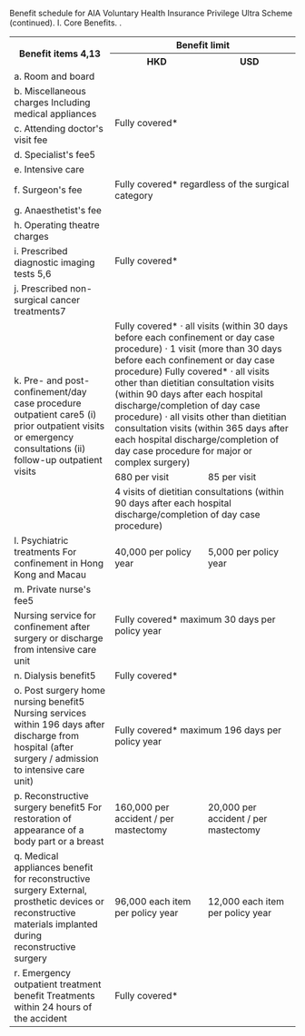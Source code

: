 Benefit schedule for AIA Voluntary Health Insurance Privilege Ultra Scheme (continued). I. Core Benefits. . 

<table>
<tr>
<th rowspan="2">Benefit items 4,13</th>
<th colspan="2">Benefit limit</th>
</tr>
<tr>
<th>HKD</th>
<th>USD</th>
</tr>
<tr>
<td>a. Room and board</td>
<td colspan="2" rowspan="5">Fully covered*</td>
</tr>
<tr>
<td>b. Miscellaneous charges Including medical appliances</td>
</tr>
<tr>
<td>c. Attending doctor's visit fee</td>
</tr>
<tr>
<td>d. Specialist's fee5</td>
</tr>
<tr>
<td>e. Intensive care</td>
</tr>
<tr>
<td>f. Surgeon's fee</td>
<td colspan="2">Fully covered* regardless of the surgical category</td>
</tr>
<tr>
<td>g. Anaesthetist's fee</td>
<td colspan="2" rowspan="4">Fully covered*</td>
</tr>
<tr>
<td>h. Operating theatre charges</td>
</tr>
<tr>
<td>i. Prescribed diagnostic imaging tests 5,6</td>
</tr>
<tr>
<td>j. Prescribed non-surgical cancer treatments7</td>
</tr>
<tr>
<td rowspan="3">k. Pre- and post- confinement/day case procedure outpatient care5 (i) prior outpatient visits or emergency consultations (ii) follow-up outpatient visits</td>
<td colspan="2">Fully covered* · all visits (within 30 days before each confinement or day case procedure) · 1 visit (more than 30 days before each confinement or day case procedure) Fully covered* · all visits other than dietitian consultation visits (within 90 days after each hospital discharge/completion of day case procedure) · all visits other than dietitian consultation visits (within 365 days after each hospital discharge/completion of day case procedure for major or complex surgery)</td>
</tr>
<tr>
<td>680 per visit</td>
<td>85 per visit</td>
</tr>
<tr>
<td colspan="2">4 visits of dietitian consultations (within 90 days after each hospital discharge/completion of day case procedure)</td>
</tr>
<tr>
<td>l. Psychiatric treatments For confinement in Hong Kong and Macau</td>
<td>40,000 per policy year</td>
<td>5,000 per policy year</td>
</tr>
<tr>
<td>m. Private nurse's fee5</td>
<td colspan="2" rowspan="2">Fully covered* maximum 30 days per policy year</td>
</tr>
<tr>
<td>Nursing service for confinement after surgery or discharge from intensive care unit</td>
</tr>
<tr>
<td>n. Dialysis benefit5</td>
<td colspan="2">Fully covered*</td>
</tr>
<tr>
<td>o. Post surgery home nursing benefit5 Nursing services within 196 days after discharge from hospital (after surgery / admission to intensive care unit)</td>
<td colspan="2">Fully covered* maximum 196 days per policy year</td>
</tr>
<tr>
<td>p. Reconstructive surgery benefit5 For restoration of appearance of a body part or a breast</td>
<td>160,000 per accident / per mastectomy</td>
<td>20,000 per accident / per mastectomy</td>
</tr>
<tr>
<td>q. Medical appliances benefit for reconstructive surgery External, prosthetic devices or reconstructive materials implanted during reconstructive surgery</td>
<td>96,000 each item per policy year</td>
<td>12,000 each item per policy year</td>
</tr>
<tr>
<td>r. Emergency outpatient treatment benefit Treatments within 24 hours of the accident</td>
<td colspan="2">Fully covered*</td>
</tr>
</table>  
<!-- PageBreak -->  
<!-- PageNumber="14" -->
<!-- PageHeader="MEDICAL PROTECTION AIA VOLUNTARY HEALTH INSURANCE PRIVILEGE ULTRA SCHEME" -->